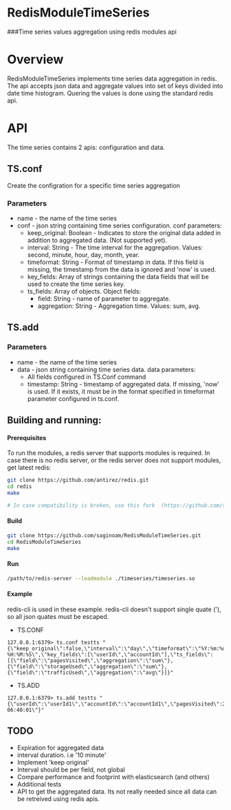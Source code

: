 # RedisModuleTimeSeries

###Time series values aggregation using redis modules api

# Overview

RedisModuleTimeSeries implements time series data aggregation in redis.
The api accepts json data and aggregate values into set of keys divided into date time histogram.
Quering the values is done using the standard redis api.

# API

The time series contains 2 apis: configuration and data.

## TS.conf

Create the configration for a specific time series aggregation

### Parameters

* name - the name of the time series
* conf - json string containing time series configuration. conf parameters:
  * keep_original: Boolean - Indicates to store the original data added in addition to aggregated data. (Not supported yet).
  * interval: String - The time interval for the aggregation. Values: second, minute, hour, day, month, year.
  * timeformat: String - Format of timestamp in data. If this field is missing, the timestamp from the data is ignored and 'now' is used. 
  * key_fields: Array of strings containing the data fields that will be used to create the time series key.
  * ts_fields: Array of objects. Object fields:
    * field: String - name of parameter to aggregate.
    * aggregation: String - Aggregation time. Values: sum, avg.
  

## TS.add

### Parameters

* name - the name of the time series
* data - json string containing time series data. data parameters:
  * All fields configured in TS.Conf command
  * timestamp: String - timestamp of aggregated data. If missing, 'now' is used. If it exists, it must be in the format specified in timeformat parameter configured in ts.conf.


## Building and running:


#### Prerequisites

To run the modules, a redis server that supports modules is required.
In case there is no redis server, or the redis server does not support modules, get latest redis:

```sh
git clone https://github.com/antirez/redis.git
cd redis
make

# In case compatibility is broken, use this fork  (https://github.com/saginoam/redis.git)
```

#### Build


```sh
git clone https://github.com/saginoam/RedisModuleTimeSeries.git
cd RedisModuleTimeSeries
make
```

#### Run
```sh
/path/to/redis-server --loadmodule ./timeseries/timeseries.so
```

#### Example

redis-cli is used in these example.
redis-cli doesn't support single quate ('), so all json quates must be escaped. 

* TS.CONF
```
127.0.0.1:6379> ts.conf testts "{\"keep_original\":false,\"interval\":\"day\",\"timeformat\":\"%Y:%m:%d %H:%M:%S\",\"key_fields\":[\"userId\",\"accountId\"],\"ts_fields\":[{\"field\":\"pagesVisited\",\"aggregation\":\"sum\"},{\"field\":\"storageUsed\",\"aggregation\":\"sum\"},{\"field\":\"trafficUsed\",\"aggregation\":\"avg\"}]}"
```

* TS.ADD
```
127.0.0.1:6379> ts.add testts "{\"userId\":\"userId1\",\"accountId\":\"accountId1\",\"pagesVisited\":2.500000,\"storageUsed\":111,\"trafficUsed\":20,\"timestamp\":\"2016:10:05 06:40:01\"}"
```

## TODO

 * Expiration for aggregated data
 * interval duration. i.e '10 minute'
 * Implement 'keep original'
 * Interval should be per field, not global
 * Compare performance and footprint with elasticsearch (and others)
 * Additional tests
 * API to get the aggregated data. Its not really needed since all data can be retreived using redis apis.